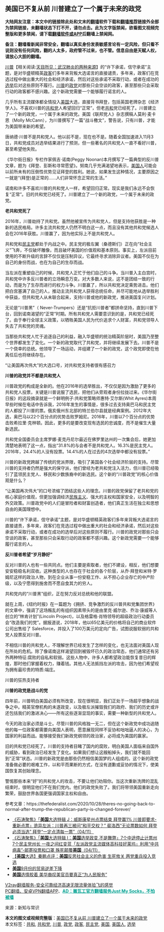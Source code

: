  <h2>美国已不复从前 川普建立了一个属于未来的政党</h2> <p class="notice"><b>大陆网友注意：本文中的链接除此处和文末的<a href="https://github.com/bannedbook/fanqiang" >翻墙</a>软件下载和<a href="https://github.com/killgcd/justmysocks/blob/master/README.md">翻墙推荐</a>链接外全部为禁网链接，未翻墙状态下打不开，请勿点击。此为文字版禁闻，欲看图文视频完整版和更多禁闻，请下载<a href="https://github.com/bannedbook/fanqiang">翻墙软件或APP</a>后翻墙上禁闻网。</p><p>备注：翻墙看新闻非常安全，翻墙以真实身份发表敏感言论有一定风险，但只看不说则没有任何风险，翻的人太多，政府管不过来，也不管。信息自由是天赋人权，请放心大胆的翻墙。</b></p>  <div class="entry"> <p id="summary"><span class='wp_keywordlink'><a href="https://www.bannedbook.org/bnews/comments/20200816/1381118.html" title="天目所见：川普将再赢总统大选 共和党掌参众两院" target="_blank">川普</a></span>【相关阅读:<a href='https://www.bannedbook.org/bnews/comments/20200816/1381123.html' target='_blank'>天目所见：武汉肺炎的两种来源</a>】的“许下承诺，信守承诺”主题，是对华盛顿精英<a href="https://www.bannedbook.org/bnews/tag/%E6%94%BF%E5%AE%A2/" class="st_tag internal_tag" rel="tag" title="标签 政客 下的日志">政客</a>们多年来背叛大选诺言的直接谴责，多年来，政客们在竞选过程中做出重大的社会和经济承诺，然后对这些承诺不采取行动，或者在成功的<a href="https://www.bannedbook.org/bnews/tag/%e9%80%89%e4%b8%be/" class="st_tag internal_tag" rel="tag" title="标签 选举 下的日志">选举</a>后对这些原则不履行。<a href="https://www.bannedbook.org/bnews/tag/%e5%b7%9d%e6%99%ae/" class="st_tag internal_tag" rel="tag" title="标签 川普 下的日志">川普</a>的<a href="https://www.bannedbook.org/bnews/tag/%E6%94%BF%E5%85%9A/" class="st_tag internal_tag" rel="tag" title="标签 政党 下的日志">政党</a>对那些只会空谈的政客，甚至那些只会采取行动的政客都不感兴趣。这个新政党需要一个能够履行诺言的人。</p> <p id="conimg"></p> <p>几乎所有主流媒体都全情投入<a href="https://www.bannedbook.org/bnews/tag/%e7%be%8e%e5%9b%bd/" class="st_tag internal_tag" rel="tag" title="标签 美国 下的日志">美国</a>大选，直接背书拜登，包括英国老牌杂志《经济学人》。不喜欢川普的<a href="https://www.bannedbook.org/bnews/tag/%e5%85%b1%e5%92%8c%e5%85%9a/" class="st_tag internal_tag" rel="tag" title="标签 共和党 下的日志">共和党</a>人希望回归“正常”，但老<a href="https://www.bannedbook.org/bnews/tag/%E5%85%B1%E5%92%8C/" class="st_tag internal_tag" rel="tag" title="标签 共和 下的日志">共和</a>党已经死了。川普建立了一个新的政党，一个属于未来的政党。美国《联邦党人》杂志撰稿人莫利·麦卡恩（Molly McCann），为川普撰写了一篇“战斗檄文”，警告说，只有川普，才能为美国带来新的希望。</p> <p>唐纳德·川普不是共和党人。他以前不是，现在也不是。随着全国加速进入11月3日，共和党成员对选举结果进行了预测，但一些著名的共和党人一直不看好川普，甚至希望他失败。</p> <p>《华尔街日报》专栏作家佩吉·诺南(Peggy Noonan)本月撰写了一篇典型的反川普文章，题为《拜登、彭斯和寻常愿望》。努南几乎充满渴望地表示，<a href="https://www.bannedbook.org/bnews/tag/%E7%BE%8E%E5%9B%BD%E4%BA%BA/" class="st_tag internal_tag" rel="tag" title="标签 美国人 下的日志">美国人</a>可能会以前所未有的压倒性优势见证拜登的胜利。她说，如果发生这种情况，主要原因之一就是“(拜登)是正常的&#8230;&#8230;人们非常怀念正常的生活。”</p> <p>诺南和许多不喜欢川普的共和党人一样，希望回归正常。现实是我们永远不会恢复“正常”。旧的共和党已经死了。川普建立了一个新的政党，一个属于未来的政党。</p> <p><strong>老共和党死了</strong></p> <p>2016年，川普劫持了共和党。虽然他被宣传为共和党人，但是支持他获胜是一种新的选民格局。许多主流共和党人仍然不明白这一点，而且没有其他共和党候选人会在2016年获胜。川普赢了，因为他实际上不是共和党人。</p>  <p>共和党和<a href="https://www.bannedbook.org/bnews/tag/%e6%b0%91%e4%b8%bb%e5%85%9a/" class="st_tag internal_tag" rel="tag" title="标签 民主党 下的日志">民主党</a>都处于内战之中。民主党的极左翼（桑德斯们）正在向“社会主义”飞奔，不仅破坏雕像，而且破坏美国的价值观和基本原则。事实上，左派目前使用的不断升级的言辞不仅仅是压制异议，它最终寻求消除异议者。美国不仅在为自己的身份而战，也在为自己的生存而战。</p> <p>当左派在重塑自己的时候，共和党人正忙于他们自己的斗争。当川普入主白宫时，共和党中许多反川普者的立场瞬息万变。对大多数人来说，这不是团结一致的行动，而是为了生存而进行的权力斗争。川普赢了，所以共和党决定乘势进击。他们把白宫塞满了自己的人，推动主流共和党人获得总统任命，并尽可能地从选举胜利中获益，但共和党人从未联合起来，支持川普或他的新政党，推进美国复兴计划。</p> <p>无论是“川普黑”（ Never-Trumpers）还是“抗拒川普者”都拼命坚持，直到川普下台，回到诺南渴望的“正常”时期。所有共和党人需要意识到的是，共和党已经死了。由于奉行全球主义政策，以牺牲美国人民为代价追求个人财富，共和党领导人失去了共和党的灵魂。</p> <p>当那些共和党人忙于追逐自己的利益，融入华盛顿的统治精英阶层时，美国乃至整个世界都发生了变化。一个新的政党取代了共和党，并将继续发展下去。川普不是一个侥幸的总统。他领导了一场运动，并组建了一个新的政党，这个政党即使在他离任后也将继续存在。</p> <p></p> <p>“让美国再次伟大”的大选口号，对共和党支持者很有感召力</p> <p><strong>川普的政党并不都是共和党人</strong></p> <p>川普政党的构成是全新的。他在2016年的选举胜出，不仅仅是因为激励了更多的共和党人投票，关键是川普说服了选民，把他们从旁观者身份拉拢过来。《华尔街日报》的这段摘录就是一个鲜明例子:共和党策略师惠特·艾尔斯(Whit Ayres)本周早些时候在电话中告诉我，2016年发生的事情是，很多过去支持奥巴马和民主党的人都投了川普的票。俄亥俄州东北部的特兰伯尔县就是经典案例。2012年大选，奥巴马以22个百分点的优势击败罗姆尼。2016年，川普以7个百分点的优势击败希拉里·克林顿。因此，更多的是要改变现有选民的忠诚度，而不是催生大量新选民。</p>  <p>共和党全国委员会主席罗娜·麦克丹尼尔最近在佛罗里达州的一次集会后，她更加清楚地表明了这一点，指出“31.8%的与会者不是共和党人。16.3%是民主党人。2016年，24.4%的人没有投票。14.4%的人在过去的4次选举中都没有投票。”</p> <p>川普的新政党跨越了传统的党派界限，吸引了美国各个社会经济阶层的支持。尽管川普的支持者仍然是强大的保守派，他们曾经为老共和党注入活力，但川普已经吸引了蓝领民主党人、移民和少数族裔中的新选民。这个新的“川普政党”的核心价值观是什么？</p> <p>“让美国再次伟大”的口号浓缩了团结这些人的理念。川普的政党保留了老共和党的核心家庭价值观，但更加强调经济<span class='wp_keywordlink'><a href="https://www.bannedbook.org/forum11/topic333.html" title="禁片：民族主义和三座大山" target="_blank">民族主义</a></span>、强大的主权和国家安全，以及明智的外交政策。川普政党中的人们是冒险者和财富创造者，他们真正生活在独立和思想自由的美国理想中。</p> <p>川普的“许下承诺，信守承诺”主题，是对华盛顿精英政客们多年来背叛大选诺言的直接谴责，多年来，政客们在竞选过程中做出重大的社会和经济承诺，然后对这些承诺不采取行动，或者在成功的选举后对这些原则不履行。川普的政党对那些只会空谈的政客，甚至那些只会采取行动的政客都不感兴趣。这个新政党需要一个能够履行诺言的人。</p> <p></p> <p><strong>反川普者希望“岁月静好”</strong></p> <p>反对川普的人也有一些共同点。他们主要是索取者，他们不建设，相反，他们想要安安稳稳名利双收。这种类型的人也存在于社会的各个阶层，从乔·拜登和米特·罗姆尼这样的政治人物，到在企业从事一份安稳工作、从不担心企业存亡的中产阶级，以及宁愿得到施舍而不愿自食其力的穷人。</p> <p>共和党内的“川普黑”组织，正在努力反对总统和他的联盟。</p>  <p>就在上周，《纽约时报》在一篇题为《拥挤、竞争激烈的反川普共和党集团世界》的文章中，强调了这场叛乱的有组织因素带头的是由里克·威尔逊、乔治·康威等人创立的“林肯计划”(Lincoln Project)，以及格雷格·肖特领导的超级政治行动委员会“改造我们的党”。据报道说，2018年，他以65亿美元的价格将自己的商业软件公司出售给了 Salesforce，并投入了100万美元的定向广告，试图说服软弱的共和党人投票反对川普。</p> <p>不相信川普的共和党人，不理解世界已经发生了怎样的变化，也无法面对美国人现在所处的危机。除了像诺南这样渴望回到被毁坏已久的政治常态，他们通常还有另外两种特征:腐败的自私和软弱。这些人物中，许多人都希望政治能恢复昔日的辉煌，那时他们掌握着权力，赚着钱。其他人无法抵挡左派的攻击，因为他们希望视为拥有最珍贵的特质:端庄。</p> <p></p> <p>川普的狂热支持者</p> <p><strong>川普的政党是战斗的党</strong></p> <p>四年前，川普明白美国必须有所改变，现在很明显，我们正处于一场超乎想象的战争之中。精英官僚机构的未遂政变，以及极左派摧毁我们的政府、我们的历史或许还包括我们的激进决心——所有这些逐渐显现的事实，需要一种新型的共和党人。</p> <p>今天的政治家必须是斗士。尽管川普的风格独一无二，但在这个新政党中成功追随他的每一位政客都需要向美国人表明，愿意展现同样不妥协和咄咄逼人的决心，为国家的利益而战。能够接受我们新政党纲领的政治家，必将成为美国的赢家。</p> <p>旧的共和党已经死了。川普的支持者目睹了国内的腐败，明白美国人面临来自国外的威胁，看到政治已经发生了变化。如果我们想让这艘船掉头，我们就不能回到“正常”状态。川普的新政党是由那些仍然相信美国梦的人组成的。这个新的政党准备做必要的艰难工作，以和平而果断的方式，在没有道歉或妥协的情况下，使美国恢复其创始理念。</p>  <p>警惕那些本来“好”的共和党人的攻击，不要让他们劝阻你。当这次重新洗牌的混乱结束时，很明显他们不在我们党内。他们的政党失败了。我们将带领美国重新走向繁荣，鼓励世界各国更强调国家主权和自由。</p> <p>参考文章：https://thefederalist.com/2020/10/28/theres-no-going-back-to-normal-after-trump-the-republican-party-is-changed-forever/</p> <ul class='op-related-articles' title='相关阅读'> <li><a href='https://www.bannedbook.org/bnews/bannedvideo/20201105/1426005.html' target='_blank'>《石涛聚焦》「<b>美国</b>大选特辑 J：威斯康星州点票结束 拜登赢1% 川普即要求-重新点票」诡异左派：川普再三被问“和平交权？” 裴洛西“无论票数如何 拜登必须当选” 拜登“一定点清每一票”（04/11）</a></li> <li><a href='https://www.bannedbook.org/bnews/bannedvideo/20201105/1426004.html' target='_blank'>《石涛聚焦》「<b>美国</b>大选特辑 I：<b>美国</b>选举政变 不是舞弊」7个中途停止计票州 7个民主党州长 一夜之间红变蓝「左派政党主流媒体高科技好莱坞」利用“中共病毒”-邮寄投票和口罩 殊死颠覆<b>美国</b>（04/11）</a></li> <li><a href='https://www.bannedbook.org/bnews/bannedvideo/20201105/1426003.html' target='_blank'>【<b>美国</b>大选】秦鹏点评：<b>美国</b>反思社会主义的危害 生死攸关 两党重兵投入竞选</a></li> <li><a href='https://www.bannedbook.org/bnews/worldnews/usa/20201105/1425982.html' target='_blank'><b>美国</b>9月份的贸易逆差下降</a></li> <li><a href='https://www.bannedbook.org/bnews/ssgc/20201105/1425981.html' target='_blank'><b>美国</b>选情胶着 美华裔叹美官员要真正“为人民服务”</a></li> </ul> <p class="texttj"> <a href="https://www.bannedbook.org/forum23/topic22702.html" target="_blank">V2ray翻墙服务-安全可靠经济高速无限流量体验飞的感觉</a><br/> <a href="https://github.com/bannedbook/fanqiang/wiki/%E7%A6%81%E9%97%BB%E7%BD%91%E5%AE%89%E5%8D%93%E7%BF%BB%E5%A2%99%E6%96%B0%E9%97%BBAPP" target="_blank">PC翻墙、安卓VPN翻墙APP</a>、<span onclick="window.open('https://github.com/killgcd/justmysocks/blob/master/README.md')" style="font-weight:bold;color:#00A191;cursor:pointer;text-decoration:underline;outline:none">AD：搬瓦工官方翻墙服务Just My Socks，不怕被墙</span></p><p> 来源：新知与常识 </p><a name='sharetosocial'></a>       <div><b>本文的图文或视频完整版</b>：<a href='https://www.bannedbook.org/bnews/comments/20201105/1426007.html'>美国已不复从前 川普建立了一个属于未来的政党</a></div>  </div><!--END ENTRY--> <div class="postfooter"> <div>本文标签：<a href="https://www.bannedbook.org/bnews/tag/%E5%85%B1%E5%92%8C/" rel="tag">共和</a>, <a href="https://www.bannedbook.org/bnews/tag/%e5%85%b1%e5%92%8c%e5%85%9a/" rel="tag">共和党</a>, <a href="https://www.bannedbook.org/bnews/tag/%e5%b7%9d%e6%99%ae/" rel="tag">川普</a>, <a href="https://www.bannedbook.org/bnews/tag/%E6%94%BF%E5%85%9A/" rel="tag">政党</a>, <a href="https://www.bannedbook.org/bnews/tag/%E6%94%BF%E5%AE%A2/" rel="tag">政客</a>, <a href="https://www.bannedbook.org/bnews/tag/%e6%b0%91%e4%b8%bb%e5%85%9a/" rel="tag">民主党</a>, <a href="https://www.bannedbook.org/bnews/tag/%e7%be%8e%e5%9b%bd/" rel="tag">美国</a>, <a href="https://www.bannedbook.org/bnews/tag/%E7%BE%8E%E5%9B%BD%E4%BA%BA/" rel="tag">美国人</a>, <a href="https://www.bannedbook.org/bnews/tag/%e9%80%89%e4%b8%be/" rel="tag">选举</a></div>  </div><!--END POSTFOOTER--> 